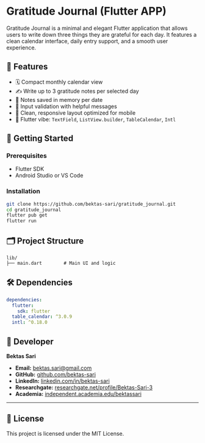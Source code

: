 # Gratitude Journal (Flutter APP)

Gratitude Journal is a minimal and elegant Flutter application that allows users to write down three things they are grateful for each day. 
It features a clean calendar interface, daily entry support, and a smooth user experience.

## 🌟 Features

* 🗓️ Compact monthly calendar view
* ✍️ Write up to 3 gratitude notes per selected day
* 💾 Notes saved in memory per date
* 🎯 Input validation with helpful messages
* 📱 Clean, responsive layout optimized for mobile
* 🎨 Flutter vibe: `TextField`, `ListView.builder`, `TableCalendar`, `Intl`

## 🚀 Getting Started

### Prerequisites

* Flutter SDK
* Android Studio or VS Code

### Installation

```bash
git clone https://github.com/bektas-sari/gratitude_journal.git
cd gratitude_journal
flutter pub get
flutter run
```

## 🗂️ Project Structure

```
lib/
├── main.dart        # Main UI and logic
```

## 🛠️ Dependencies

```yaml
dependencies:
  flutter:
    sdk: flutter
  table_calendar: ^3.0.9
  intl: ^0.18.0
```
## 👤 Developer  

**Bektas Sari**  
- **Email:** [bektas.sari@gmail.com](mailto:bektas.sari@gmail.com)  
- **GitHub:** [github.com/bektas-sari](https://github.com/bektas-sari)  
- **LinkedIn:** [linkedin.com/in/bektas-sari](https://www.linkedin.com/in/bektas-sari)  
- **Researchgate:** [researchgate.net/profile/Bektas-Sari-3](https://www.researchgate.net/profile/Bektas-Sari-3)  
- **Academia:** [independent.academia.edu/bektassari](https://independent.academia.edu/bektassari)

---

## 📄 License

This project is licensed under the MIT License.

